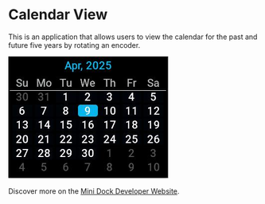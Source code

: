 # Calendar View

This is an application that allows users to view the calendar for the past and future five years by rotating an encoder.

![Screenshot](screenshot.jpg)

Discover more on the
[Mini Dock Developer Website](https://dock.myvobot.com/developer/).
